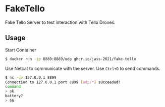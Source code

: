 # FakeTello

Fake Tello Server to test interaction with Tello Drones.

## Usage

Start Container
```bash
$ docker run -ip 8889:8889/udp ghcr.io/jass-2021/fake-tello 
```

Use Netcat to communicate with the server. Use `Ctrl+D` to send commands.
```bash
$ nc -uv 127.0.0.1 8899
Connection to 127.0.0.1 port 8899 [udp/*] succeeded!
command
> ok
battery?
> 66
```
